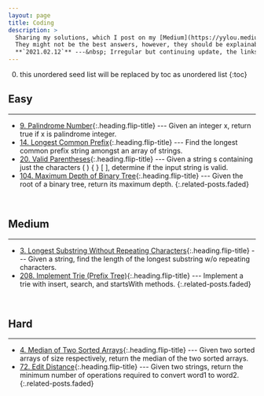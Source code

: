 ```yaml
---
layout: page
title: Coding
description: >
  Sharing my solutions, which I post on my [Medium](https://yylou.medium.com/){:target="_blank"} page and also my [GitHub](https://github.com/yylou/leetcode-problem-solving){:target="_blank"} page, to the [LeetCode](https://leetcode.com/problemset/all/){:target="_blank"} problems. <br>
  They might not be the best answers, however, they should be explainable for your interview. Please feel free to contact me to correct or enhance the answers. <br><br>
  **`2021.02.12`** ---&nbsp; Irregular but continuing update, the links are empty only for now, please keep following.
---
```


0. this unordered seed list will be replaced by toc as unordered list
{:toc}


## Easy
---
* [9. Palindrome Number](#){:.heading.flip-title} --- Given an integer x, return true if x is palindrome integer.
* [14. Longest Common Prefix](#){:.heading.flip-title} --- Find the longest common prefix string amongst an array of strings.
* [20. Valid Parentheses](#){:.heading.flip-title} --- Given a string s containing just the characters ( ) { } [ ], determine if the input string is valid.
* [104. Maximum Depth of Binary Tree](#){:.heading.flip-title} --- Given the root of a binary tree, return its maximum depth.
{:.related-posts.faded}

<br>

## Medium
---
* [3. Longest Substring Without Repeating Characters](#){:.heading.flip-title} --- Given a string, find the length of the longest substring w/o repeating characters.
* [208. Implement Trie (Prefix Tree)](#){:.heading.flip-title} --- Implement a trie with insert, search, and startsWith methods.
{:.related-posts.faded}

<br>

## Hard
---
* [4. Median of Two Sorted Arrays](#){:.heading.flip-title} --- Given two sorted arrays of size respectively, return the median of the two sorted arrays.
* [72. Edit Distance](#){:.heading.flip-title} --- Given two strings, return the minimum number of operations required to convert word1 to word2.
{:.related-posts.faded}
